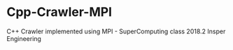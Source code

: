 # Cpp-Crawler-MPI
C++ Crawler implemented using MPI - SuperComputing class 2018.2 Insper Engineering
